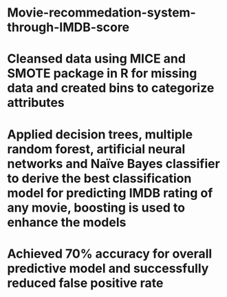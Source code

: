 # Movie-recommedation-system-through-IMDB-score
# Cleansed data using MICE and SMOTE package in R for missing data and created bins to categorize attributes
# Applied decision trees, multiple random forest, artificial neural networks and Naïve Bayes classifier to derive the best classification model for predicting IMDB rating of any movie, boosting is used to enhance the models
# Achieved 70% accuracy for overall predictive model and successfully reduced false positive rate
